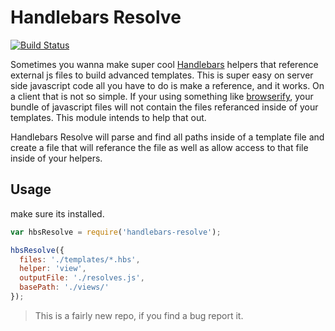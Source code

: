 # Handlebars Resolve

[![Build Status](https://travis-ci.org/jcblw/handlebars-resolve.svg?branch=master)](https://travis-ci.org/jcblw/handlebars-resolve)

Sometimes you wanna make super cool [Handlebars](http://handlebarsjs.com) helpers that reference  external js files to build advanced templates. This is super easy on server side javascript code all you have to do is make a reference, and it works. On a client that is not so simple. If your using something like [browserify](http://browserify.org/), your bundle of javascript files will not contain the files referanced inside of your templates. This module intends to help that out.

Handlebars Resolve will parse and find all paths inside of a template file and create a file that will referance the file as well as allow access to that file inside of your helpers.

## Usage

make sure its installed.

```javascript
var hbsResolve = require('handlebars-resolve');

hbsResolve({
  files: './templates/*.hbs',
  helper: 'view',
  outputFile: './resolves.js',
  basePath: './views/'
});
```

> This is a fairly new repo, if you find a bug report it.
